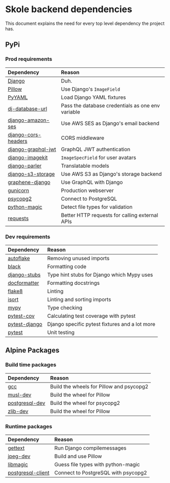 # Skole backend dependencies

This document explains the need for every top level dependency the project has.

## PyPi

### Prod requirements

| Dependency                                                           | Reason
| :---------                                                           | :-----
| [Django](https://pypi.org/project/Django/)                           | Duh.
| [Pillow](https://pypi.org/project/Pillow/)                           | Use Django's `ImageField`
| [PyYAML](https://pypi.org/project/PyYAML/)                           | Load Django YAML fixtures
| [dj-database-url](https://pypi.org/project/dj-database-url/)         | Pass the database credentials as one env variable
| [django-amazon-ses](https://pypi.org/project/django-amazon-ses/)     | Use AWS SES as Django's email backend
| [django-cors-headers](https://pypi.org/project/django-cors-headers/) | CORS middleware
| [django-graphql-jwt](https://pypi.org/project/django-graphql-jwt/)   | GraphQL JWT authentication
| [django-imagekit](https://pypi.org/project/django-imagekit/)         | `ImageSpecField` for user avatars
| [django-parler](https://pypi.org/project/django-parler/)             | Translatable models
| [django-s3-storage](https://pypi.org/project/django-s3-storage/)     | Use AWS S3 as Django's storage backend
| [graphene-django](https://pypi.org/project/graphene-django/)         | Use GraphQL with Django
| [gunicorn](https://pypi.org/project/gunicorn/)                       | Production webserver
| [psycopg2](https://pypi.org/project/psycopg2/)                       | Connect to PostgreSQL
| [python-magic](https://pypi.org/project/python-magic/)               | Detect file types for validation
| [requests](https://pypi.org/project/requests/)                       | Better HTTP requests for calling external APIs

### Dev requirements

| Dependency                                               | Reason
| :---------                                               | :-----
| [autoflake](https://pypi.org/project/autoflake/)         | Removing unused imports
| [black](https://pypi.org/project/black/)                 | Formatting code
| [django-stubs](https://pypi.org/project/django-stubs/)   | Type hint stubs for Django which Mypy uses
| [docformatter](https://pypi.org/project/docformatter/)   | Formatting docstrings
| [flake8](https://pypi.org/project/flake8/)               | Linting
| [isort](https://pypi.org/project/isort/)                 | Linting and sorting imports
| [mypy](https://pypi.org/project/mypy/)                   | Type checking
| [pytest-cov](https://pypi.org/project/pytest-cov/)       | Calculating test coverage with pytest
| [pytest-django](https://pypi.org/project/pytest-django/) | Django specific pytest fixtures and a lot more
| [pytest](https://pypi.org/project/pytest/)               | Unit testing

## Alpine Packages

### Build time packages

| Dependency                                                                             | Reason
| :---------                                                                             | :-----
| [gcc](https://pkgs.alpinelinux.org/package/edge/main/x86_64/gcc)                       | Build the wheels for Pillow and psycopg2
| [musl-dev](https://pkgs.alpinelinux.org/package/edge/main/x86_64/musl-dev)             | Build the wheel for Pillow
| [postgresql-dev](https://pkgs.alpinelinux.org/package/edge/main/x86_64/postgresql-dev) | Build the wheel for psycopg2
| [zlib-dev](https://pkgs.alpinelinux.org/package/edge/main/x86_64/zlib-dev)             | Build the wheel for Pillow

### Runtime packages

| Dependency                                                                                   | Reason
| :---------                                                                                   | :-----
| [gettext](https://pkgs.alpinelinux.org/package/edge/main/x86_64/gettext)                     | Run Django compilemessages
| [jpeg-dev](https://pkgs.alpinelinux.org/package/edge/main/x86_64/jpeg-dev)                   | Build and use Pillow
| [libmagic](https://pkgs.alpinelinux.org/package/edge/main/x86_64/libmagic)                   | Guess file types with python-magic
| [postgresql-client](https://pkgs.alpinelinux.org/package/edge/main/x86_64/postgresql-client) | Connect to PostgreSQL with psycopg2

